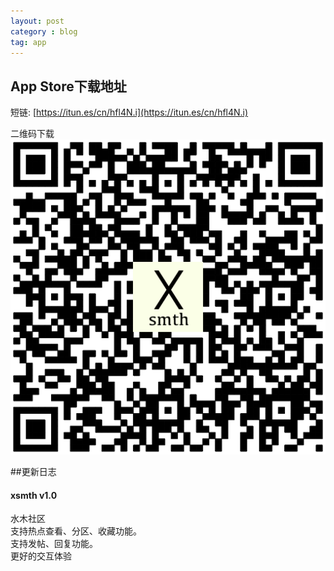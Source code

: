```yaml
---
layout: post
category : blog
tag: app
---
```



## App Store下载地址

短链: [https://itun.es/cn/hfl4N.i](https://itun.es/cn/hfl4N.i)  
  
二维码下载  
![image](/images/xsmth-qrcode.png)


##更新日志
#### xsmth v1.0  
水木社区  
支持热点查看、分区、收藏功能。  
支持发帖、回复功能。  
更好的交互体验  
